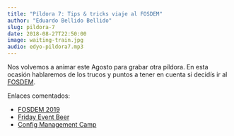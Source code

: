 ```yaml
---
title: "Píldora 7: Tips & tricks viaje al FOSDEM"
author: "Eduardo Bellido Bellido"
slug: pildora-7
date: 2018-08-27T22:50:00
image: waiting-train.jpg
audio: edyo-pildora7.mp3
---
```


Nos volvemos a animar este Agosto para grabar otra píldora. En esta ocasión hablaremos de los trucos y puntos a tener en cuenta si decidís ir al [FOSDEM](https://www.fosdem.org).

<!--more-->

Enlaces comentados:

- [FOSDEM 2019](https://fosdem.org/2019/)
- [Friday Event Beer](https://archive.fosdem.org/2018/beerevent/)
- [Config Management Camp](https://cfgmgmtcamp.eu/)

